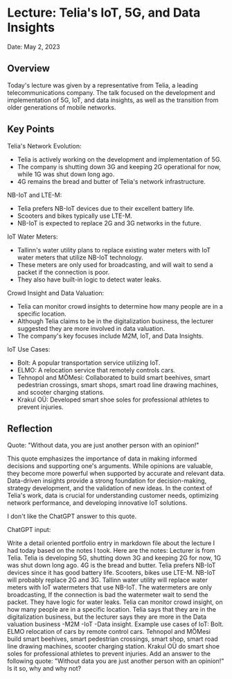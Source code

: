 # Lecture: Telia's IoT, 5G, and Data Insights

Date: May 2, 2023
## Overview

Today's lecture was given by a representative from Telia, a leading telecommunications company. The talk focused on the development and implementation of 5G, IoT, and data insights, as well as the transition from older generations of mobile networks.
## Key Points

Telia's Network Evolution:
- Telia is actively working on the development and implementation of 5G.
- The company is shutting down 3G and keeping 2G operational for now, while 1G was shut down long ago.
- 4G remains the bread and butter of Telia's network infrastructure.

NB-IoT and LTE-M:
- Telia prefers NB-IoT devices due to their excellent battery life.
- Scooters and bikes typically use LTE-M.
- NB-IoT is expected to replace 2G and 3G networks in the future.

IoT Water Meters:
- Tallinn's water utility plans to replace existing water meters with IoT water meters that utilize NB-IoT technology.
- These meters are only used for broadcasting, and will wait to send a packet if the connection is poor.
- They also have built-in logic to detect water leaks.

Crowd Insight and Data Valuation:
- Telia can monitor crowd insights to determine how many people are in a specific location.
- Although Telia claims to be in the digitalization business, the lecturer suggested they are more involved in data valuation.
- The company's key focuses include M2M, IoT, and Data Insights.

IoT Use Cases:
- Bolt: A popular transportation service utilizing IoT.
- ELMO: A relocation service that remotely controls cars.
- Tehnopol and MÖMesi: Collaborated to build smart beehives, smart pedestrian crossings, smart shops, smart road line drawing machines, and scooter charging stations.
- Krakul OÜ: Developed smart shoe soles for professional athletes to prevent injuries.

## Reflection

Quote: "Without data, you are just another person with an opinion!"

This quote emphasizes the importance of data in making informed decisions and supporting one's arguments. While opinions are valuable, they become more powerful when supported by accurate and relevant data. Data-driven insights provide a strong foundation for decision-making, strategy development, and the validation of new ideas. In the context of Telia's work, data is crucial for understanding customer needs, optimizing network performance, and developing innovative IoT solutions.

I don't like the ChatGPT answer to this quote.


ChatGPT input:

Write a detail oriented portfolio entry in markdown file about the lecture I had today based on the notes I took. Here are the notes: 
Lecturer is from Telia.
Telia is developing 5G, shutting down 3G and keeping 2G for now, 1G was shut down long ago. 4G is the bread and butter. Telia prefers NB-IoT devices since it has good battery life. Scooters, bikes use LTE-M. NB-IoT will probably replace 2G and 3G. Tallinn water utility will replace water meters with IoT watermeters that use NB-IoT. The watermeters are only broadcasting, If the connection is bad the watermeter wait to send the packet. They have logic for water leaks. Telia can monitor crowd insight, on how many people are in a specific location. Telia says that they are in the digitalization business, but the lecturer says they are more in the Data valuation business -M2M -IoT -Data insight. Example use cases of IoT: Bolt. ELMO relocation of cars by remote control cars. Tehnopol and MÖMesi build smart beehives, smart pedestrian crossings, smart shop, smart road line drawing machines, scooter charging station. Krakul OÜ do smart shoe soles for professional athletes to prevent injuries. Add an answer to the following quote: "Without data you are just another person with an opinion!" Is it so, why and why not?